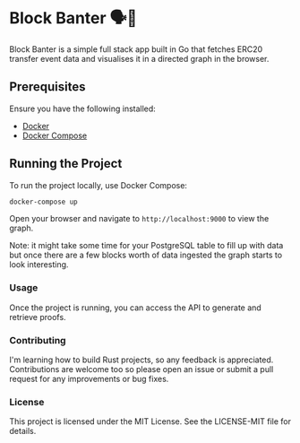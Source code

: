 # Block Banter 🗣️🦜

Block Banter is a simple full stack app built in Go that fetches ERC20 transfer event data and visualises it in a directed graph in the browser.

## Prerequisites

Ensure you have the following installed:

- [Docker](https://docs.docker.com/get-docker/)
- [Docker Compose](https://docs.docker.com/compose/install/)

## Running the Project

To run the project locally, use Docker Compose:

```sh
docker-compose up
```

Open your browser and navigate to `http://localhost:9000` to view the graph.

Note: it might take some time for your PostgreSQL table to fill up with data but once there are a few blocks worth of data ingested the graph starts to look interesting.

### Usage

Once the project is running, you can access the API to generate and retrieve proofs.

### Contributing

I'm learning how to build Rust projects, so any feedback is appreciated. Contributions are welcome too so please open an
issue or submit a pull request for any improvements or bug fixes.

### License

This project is licensed under the MIT License. See the LICENSE-MIT file for details.
